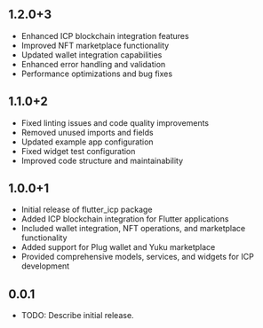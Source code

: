 ## 1.2.0+3

* Enhanced ICP blockchain integration features
* Improved NFT marketplace functionality
* Updated wallet integration capabilities
* Enhanced error handling and validation
* Performance optimizations and bug fixes

## 1.1.0+2

* Fixed linting issues and code quality improvements
* Removed unused imports and fields
* Updated example app configuration
* Fixed widget test configuration
* Improved code structure and maintainability

## 1.0.0+1

* Initial release of flutter_icp package
* Added ICP blockchain integration for Flutter applications
* Included wallet integration, NFT operations, and marketplace functionality
* Added support for Plug wallet and Yuku marketplace
* Provided comprehensive models, services, and widgets for ICP development

## 0.0.1

* TODO: Describe initial release.
